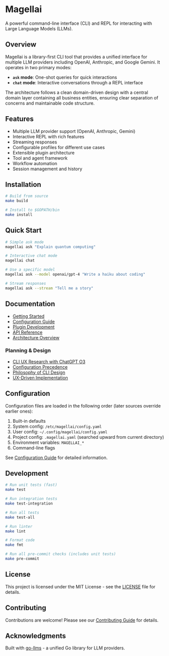 # Magellai

A powerful command-line interface (CLI) and REPL for interacting with Large Language Models (LLMs).

## Overview

Magellai is a library-first CLI tool that provides a unified interface for multiple LLM providers including OpenAI, Anthropic, and Google Gemini. It operates in two primary modes:

- **`ask` mode**: One-shot queries for quick interactions
- **`chat` mode**: Interactive conversations through a REPL interface

The architecture follows a clean domain-driven design with a central domain layer containing all business entities, ensuring clear separation of concerns and maintainable code structure.

## Features

- Multiple LLM provider support (OpenAI, Anthropic, Gemini)
- Interactive REPL with rich features
- Streaming responses
- Configurable profiles for different use cases
- Extensible plugin architecture
- Tool and agent framework
- Workflow automation
- Session management and history

## Installation

```bash
# Build from source
make build

# Install to $GOPATH/bin
make install
```

## Quick Start

```bash
# Simple ask mode
magellai ask "Explain quantum computing"

# Interactive chat mode
magellai chat

# Use a specific model
magellai ask --model openai/gpt-4 "Write a haiku about coding"

# Stream responses
magellai ask --stream "Tell me a story"
```

## Documentation

- [Getting Started](docs/user-guide/getting-started.md)
- [Configuration Guide](docs/user-guide/README.md)
- [Plugin Development](docs/technical/README.md)
- [API Reference](docs/api/README.md)
- [Architecture Overview](docs/technical/architecture.md)

### Planning & Design

- [CLI UX Research with ChatGPT O3](docs/planning/cli-ux-research-chatgpt-o3.md)
- [Configuration Precedence](docs/planning/configuration-precedence.md)
- [Philosophy of CLI Design](docs/planning/philosophy-cmdline.md)
- [UX-Driven Implementation](docs/planning/ux-driven-implementation.md)

## Configuration

Configuration files are loaded in the following order (later sources override earlier ones):

1. Built-in defaults
2. System config: `/etc/magellai/config.yaml`
3. User config: `~/.config/magellai/config.yaml`
4. Project config: `.magellai.yaml` (searched upward from current directory)
5. Environment variables: `MAGELLAI_*`
6. Command-line flags

See [Configuration Guide](docs/user-guide/README.md) for detailed information.

## Development

```bash
# Run unit tests (fast)
make test

# Run integration tests
make test-integration

# Run all tests
make test-all

# Run linter
make lint

# Format code
make fmt

# Run all pre-commit checks (includes unit tests)
make pre-commit
```

## License

This project is licensed under the MIT License - see the [LICENSE](LICENSE) file for details.

## Contributing

Contributions are welcome! Please see our [Contributing Guide](CONTRIBUTING.md) for details.

## Acknowledgments

Built with [go-llms](https://github.com/lexlapax/go-llms) - a unified Go library for LLM providers.
